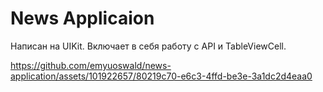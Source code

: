 # News Applicaion

Написан на UIKit.
Включает в себя работу с API и TableViewCell.

https://github.com/emyuoswald/news-application/assets/101922657/80219c70-e6c3-4ffd-be3e-3a1dc2d4eaa0

